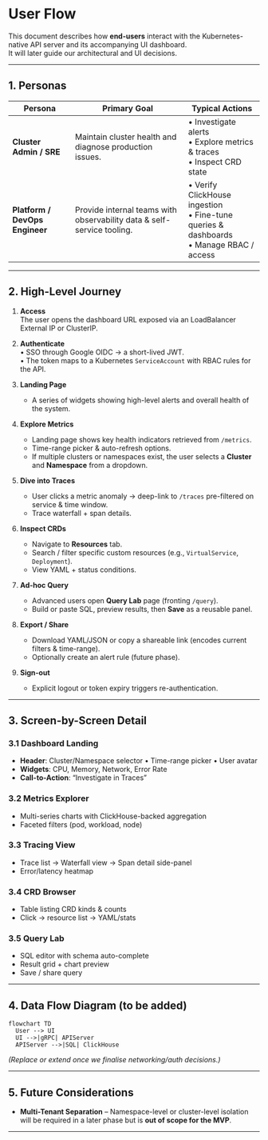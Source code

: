 # User Flow

This document describes how **end-users** interact with the Kubernetes-native API server and its accompanying UI dashboard.  
It will later guide our architectural and UI decisions.

---

## 1. Personas

| Persona | Primary Goal | Typical Actions |
|---------|--------------|-----------------|
| **Cluster Admin / SRE** | Maintain cluster health and diagnose production issues. | • Investigate alerts<br>• Explore metrics & traces<br>• Inspect CRD state |
| **Platform / DevOps Engineer** | Provide internal teams with observability data & self-service tooling. | • Verify ClickHouse ingestion<br>• Fine-tune queries & dashboards<br>• Manage RBAC / access |

---

## 2. High-Level Journey

1. **Access**  
   The user opens the dashboard URL exposed via an LoadBalancer External IP or ClusterIP.

2. **Authenticate**  
   • SSO through Google OIDC → a short-lived JWT.  
   • The token maps to a Kubernetes `ServiceAccount` with RBAC rules for the API.

3. **Landing Page**
   - A series of widgets showing high-level alerts and overall health of the system.

4. **Explore Metrics**  
   - Landing page shows key health indicators retrieved from `/metrics`.  
   - Time-range picker & auto-refresh options.
   - If multiple clusters or namespaces exist, the user selects a **Cluster** and **Namespace** from a dropdown.

5. **Dive into Traces**  
   - User clicks a metric anomaly → deep-link to `/traces` pre-filtered on service & time window.  
   - Trace waterfall + span details.

6. **Inspect CRDs**  
   - Navigate to **Resources** tab.  
   - Search / filter specific custom resources (e.g., `VirtualService`, `Deployment`).  
   - View YAML + status conditions.

7. **Ad-hoc Query**  
   - Advanced users open **Query Lab** page (fronting `/query`).  
   - Build or paste SQL, preview results, then **Save** as a reusable panel.

8. **Export / Share**  
   - Download YAML/JSON or copy a shareable link (encodes current filters & time-range).  
   - Optionally create an alert rule (future phase).

9. **Sign-out**  
   - Explicit logout or token expiry triggers re-authentication.

---

## 3. Screen-by-Screen Detail

### 3.1 Dashboard Landing
- **Header**: Cluster/Namespace selector • Time-range picker • User avatar
- **Widgets**: CPU, Memory, Network, Error Rate
- **Call-to-Action**: “Investigate in Traces”

### 3.2 Metrics Explorer
- Multi-series charts with ClickHouse-backed aggregation
- Faceted filters (pod, workload, node)

### 3.3 Tracing View
- Trace list → Waterfall view → Span detail side-panel
- Error/latency heatmap

### 3.4 CRD Browser
- Table listing CRD kinds & counts
- Click -> resource list -> YAML/stats

### 3.5 Query Lab
- SQL editor with schema auto-complete
- Result grid + chart preview
- Save / share query

---

## 4. Data Flow Diagram (to be added)

```mermaid
flowchart TD
  User --> UI
  UI -->|gRPC| APIServer
  APIServer -->|SQL| ClickHouse
```

_(Replace or extend once we finalise networking/auth decisions.)_

---

## 5. Future Considerations

* **Multi-Tenant Separation** – Namespace-level or cluster-level isolation will be required in a later phase but is **out of scope for the MVP**.

---
